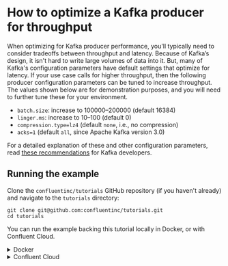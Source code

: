 <!-- title: How to optimize a Kafka producer for throughput -->
<!-- description: In this tutorial, learn how to optimize a Kafka producer for throughput, with step-by-step instructions and supporting code. -->

# How to optimize a Kafka producer for throughput

When optimizing for Kafka producer performance, you'll typically need to consider tradeoffs between throughput and latency. Because of Kafka’s design, 
it isn't hard to write large volumes of data into it. But, many of Kafka's configuration parameters have default settings that optimize for latency. 
If your use case calls for higher throughput, then the following producer configuration parameters can be tuned to increase throughput. The values shown below are for demonstration purposes, and you will need to further tune these for your environment.

* `batch.size`: increase to 100000–200000 (default 16384)
* `linger.ms`: increase to 10–100 (default 0)
* `compression.type=lz4` (default `none`, i.e., no compression)
* `acks=1` (default `all`, since Apache Kafka version 3.0)

For a detailed explanation of these and other configuration parameters, read [these recommendations](https://www.confluent.io/resources/recommendations-developers-using-confluent-cloud) for Kafka developers.

## Running the example

Clone the `confluentinc/tutorials` GitHub repository (if you haven't already) and navigate to the `tutorials` directory:

```shell
git clone git@github.com:confluentinc/tutorials.git
cd tutorials
```

You can run the example backing this tutorial locally in Docker, or with Confluent Cloud.

<details>
  <summary>Docker</summary>

#### Prerequisites

* Docker running via [Docker Desktop](https://docs.docker.com/desktop/) or [Docker Engine](https://docs.docker.com/engine/install/)
* [Docker Compose](https://docs.docker.com/compose/install/). Ensure that the command `docker compose version` succeeds.

#### Run the commands

First, start Kafka:

  ```shell
  docker compose -f ./docker/docker-compose-kafka.yml up -d
  ```

Next, copy the `local.properties` producer configuration into the broker container:

  ```shell
  docker cp optimize-producer-throughput/kafka/local.properties broker:/etc/producer.properties
  ```

First, run a baseline performance test:

  ```shell
  docker exec broker  /usr/bin/kafka-producer-perf-test \
      --topic topic-perf \
      --num-records 10000 \
      --record-size 8000 \
      --throughput -1 \
      --producer.config /etc/producer.properties
  ```

And observe throughput (23.58 MB/sec in this example):

  ```shell
  10000 records sent, 3091.190108 records/sec (23.58 MB/sec), 927.27 ms avg latency, 1362.00 ms max latency, 949 ms 50th, 1302 ms 95th, 1352 ms 99th, 1360 ms 99.9th.
  ```

Now run the same test but with producer configuration tuned for higher throughput (94.89 MB / sec in the example output):

  ```shell
  docker exec broker  /usr/bin/kafka-producer-perf-test \
      --topic topic-perf \
      --num-records 10000 \
      --record-size 8000 \
      --throughput -1 \
      --producer.config /etc/producer.properties \
      --producer-props  \
          batch.size=200000 \
          linger.ms=100 \
          compression.type=lz4 \
          acks=1

  10000 records sent, 12437.810945 records/sec (94.89 MB/sec), 4.92 ms avg latency, 378.00 ms max latency, 3 ms 50th, 16 ms 95th, 38 ms 99th, 43 ms 99.9th.
  ```

</details>

<details>
  <summary>Confluent Cloud</summary>

#### Prerequisites

* Docker running via [Docker Desktop](https://docs.docker.com/desktop/) or [Docker Engine](https://docs.docker.com/engine/install/)
* A [Confluent Cloud](https://confluent.cloud/signup) account

#### Run the commands

First, create a cluster if you haven't already. You can do this in the Confluent Cloud Console by navigating to your environment and then clicking `Add cluster`.

Once you have a cluster running, navigate to `Topics` in the lefthand navigation and create a topic `topic-perf` with the default topic configuration.

Next, go to the Cluster Overview page and click `Clients` in the lefthand navigation. Click `Java` and generate a configuration file that includes API keys.
pool that you have created. Copy the configuration file locally to `optimize-producer-throughput/kafka/cloud.properties`.

Now, run a baseline performance test with Docker:

  ```shell
  docker run -v ./optimize-producer-throughput/kafka/cloud.properties:/etc/producer.properties confluentinc/cp-server:7.5.1 /usr/bin/kafka-producer-perf-test \
      --topic topic-perf \
      --num-records 10000 \
      --record-size 8000 \
      --throughput -1 \
      --producer.config /etc/producer.properties
  ```

And observe throughput (9.28 MB/sec in this example):

  ```shell
  10000 records sent, 1216.249088 records/sec (9.28 MB/sec), 2213.16 ms avg latency, 4665.00 ms max latency, 2098 ms 50th, 3550 ms 95th, 4344 ms 99th, 4640 ms 99.9th.
  ```
Now run the same test but with producer configuration tuned for higher throughput (15.24 MB / sec in the example output):

  ```shell
  docker run -v ./optimize-producer-throughput/kafka/cloud.properties:/etc/producer.properties confluentinc/cp-server:7.5.1 /usr/bin/kafka-producer-perf-test \
      --topic topic-perf \
      --num-records 10000 \
      --record-size 8000 \
      --throughput -1 \
      --producer.config /etc/producer.properties \
      --producer-props  \
          batch.size=200000 \
          linger.ms=100 \
          compression.type=lz4 \
          acks=1

  10000 records sent, 1997.602877 records/sec (15.24 MB/sec), 1172.76 ms avg latency, 1901.00 ms max latency, 1246 ms 50th, 1547 ms 95th, 1701 ms 99th, 1901 ms 99.9th.
  ```

</details>
